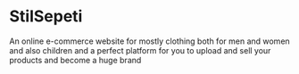 # StilSepeti
An online e-commerce website for mostly clothing both for men and women and also children and a perfect platform for you to upload and sell your products and become a huge brand
